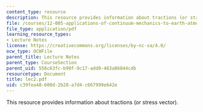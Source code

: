 ```yaml
---
content_type: resource
description: This resource provides information about tractions (or stress vector).
file: /courses/12-005-applications-of-continuum-mechanics-to-earth-atmospheric-and-planetary-sciences-spring-2006/c39fea48600d2b28a7d4c667999e642e_lec2.pdf
file_type: application/pdf
learning_resource_types:
- Lecture Notes
license: https://creativecommons.org/licenses/by-nc-sa/4.0/
ocw_type: OCWFile
parent_title: Lecture Notes
parent_type: CourseSection
parent_uid: 556c63fc-b90f-9c17-add0-463a86844cdb
resourcetype: Document
title: lec2.pdf
uid: c39fea48-600d-2b28-a7d4-c667999e642e
---
```

This resource provides information about tractions (or stress vector).